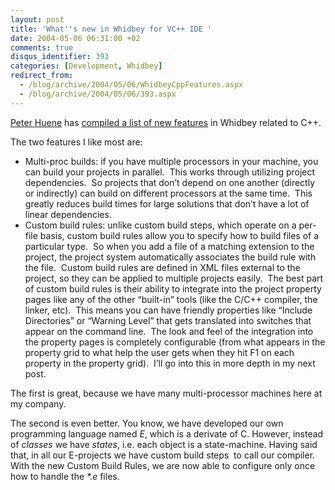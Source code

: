 ```yaml
---
layout: post
title: 'What''s new in Whidbey for VC++ IDE '
date: 2004-05-06 06:31:00 +02
comments: true
disqus_identifier: 393
categories: [Development, Whidbey]
redirect_from:
  - /blog/archive/2004/05/06/WhidbeyCppFeatures.aspx
  - /blog/archive/2004/05/06/393.aspx
---
```


[Peter Huene](http://weblogs.asp.net/peterhu/) has [compiled a list of new features](http://weblogs.asp.net/peterhu/archive/2004/05/05/126767.aspx) in Whidbey related to C++.

The two features I like most are:

-   Multi-proc builds: if you have multiple processors in your machine, you can build your projects in parallel.<span style="mso-spacerun: yes">  </span>This works through utilizing project dependencies.<span style="mso-spacerun: yes">  </span>So projects that don’t depend on one another (directly or indirectly) can build on different processors at the same time.<span style="mso-spacerun: yes">  </span>This greatly reduces build times for large solutions that don’t have a lot of linear dependencies.
-   Custom build rules: unlike custom build steps, which operate on a per-file basis, custom build rules allow you to specify how to build files of a particular type.<span style="mso-spacerun: yes">  </span>So when you add a file of a matching extension to the project, the project system automatically associates the build rule with the file.<span style="mso-spacerun: yes">  </span>Custom build rules are defined in XML files external to the project, so they can be applied to multiple projects easily.<span style="mso-spacerun: yes">  </span>The best part of custom build rules is their ability to integrate into the project property pages like any of the other “built-in” tools (like the C/C++ compiler, the linker, etc).<span style="mso-spacerun: yes">  </span>This means you can have friendly properties like “Include Directories” or “Warning Level” that gets translated into switches that appear on the command line.<span style="mso-spacerun: yes">  </span>The look and feel of the integration into the property pages is completely configurable (from what appears in the property grid to what help the user gets when they hit F1 on each property in the property grid).<span style="mso-spacerun: yes">  </span>I’ll go into this in more depth in my next post.

The first is great, because we have many multi-processor machines here at my company.

The second is even better. You know, we have developed our own programming language named *E*, which is a derivate of C. However, instead of *classes* we have *states*, i.e. each object is a state-machine. Having said that, in all our E-projects we have custom build steps  to call our compiler. With the new Custom Build Rules, we are now able to configure only once how to handle the *\*.e* files.

